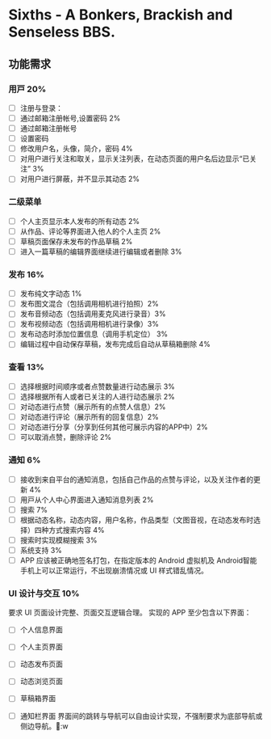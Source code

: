 
# Sixths - A Bonkers, Brackish and Senseless BBS.

## 功能需求

### ⽤⼾ 20%
- [ ] 注册与登录：
- [ ] 通过邮箱注册帐号,设置密码 2%
- [ ] 通过邮箱注册帐号
- [ ] 设置密码
- [ ] 修改用户名，头像，简介，密码 4%
- [ ] 对用户进行关注和取关，显示关注列表，在动态页面的用户名后边显示“已关注” 3%
- [ ] 对用户进行屏蔽，并不显示其动态 2%

### 二级菜单

- [ ] 个人主页显示本人发布的所有动态 2%
- [ ] 从作品、评论等界⾯进⼊他⼈的个人主⻚ 2%
- [ ] 草稿页面保存未发布的作品草稿 2%
- [ ] 进⼊⼀篇草稿的编辑界⾯继续进行编辑或者删除 3%

### 发布 16%
- [ ] 发布纯文字动态 1%
- [ ] 发布图文混合（包括调用相机进行拍照）2%
- [ ] 发布音频动态（包括调用麦克风进行录音）3%
- [ ] 发布视频动态（包括调用相机进行录像）3%
- [ ] 发布动态时添加位置信息（调用手机定位） 3%
- [ ] 编辑过程中⾃动保存草稿，发布完成后自动从草稿箱删除 4%

### 查看 13%
- [ ] 选择根据时间顺序或者点赞数量进行动态展示 3%
- [ ] 选择根据所有人或者已关注的人进行动态展示 2%
- [ ] 对动态进行点赞（展示所有的点赞人信息）2%
- [ ] 对动态进行评论（展示所有的回复信息）2%
- [ ] 对动态进行分享（分享到任何其他可展示内容的APP中）2%
- [ ] 可以取消点赞，删除评论 2%

### 通知 6%
- [ ] 接收到来⾃平台的通知消息，包括⾃⼰作品的点赞与评论，以及关注作者的更新 4%
- [ ] ⽤⼾从个⼈中⼼界⾯进⼊通知消息列表 2%
- [ ] 搜索 7%
- [ ] 根据动态名称，动态内容，用户名称，作品类型（文图音视，在动态发布时选择）四种方式搜索内容 4%
- [ ] 搜索时实现模糊搜索 3%
- [ ] 系统支持 3%
- [ ] APP 应该被正确地签名打包，在指定版本的 Android 虚拟机及 Android智能手机上可以正常运行，不出现崩溃情况或 UI 样式错乱情况。
 
### UI 设计与交互 10%
要求 UI 页面设计完整、页面交互逻辑合理。 实现的 APP 至少包含以下界面：
- [ ] 个人信息界面
- [ ] 个人主页界面
- [ ] 动态发布页面
- [ ] 动态浏览页面
- [ ] 草稿箱界面
- [ ] 通知栏界面
界面间的跳转与导航可以自由设计实现，不强制要求为底部导航或侧边导航。:w

